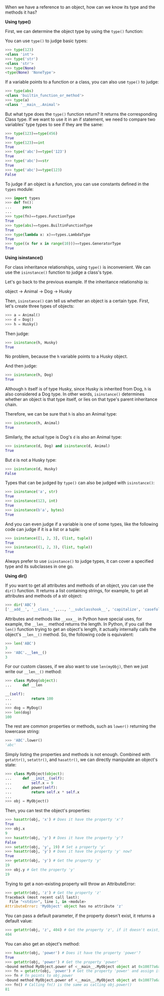 When we have a reference to an object, how can we know its type and the methods it has?

**Using type()**

First, we can determine the object type by using the `type()` function:

You can use `type()` to judge basic types:

```python
>>> type(123)
<class 'int'>
>>> type('str')
<class 'str'>
>>> type(None)
<type(None) 'NoneType'>
```

If a variable points to a function or a class, you can also use `type()` to judge:

```python
>>> type(abs)
<class 'builtin_function_or_method'>
>>> type(a)
<class '__main__.Animal'>
```

But what type does the `type()` function return? It returns the corresponding Class type. If we want to use it in an if statement, we need to compare two variables' type types to see if they are the same:

```python
>>> type(123)==type(456)
True
>>> type(123)==int
True
>>> type('abc')==type('123')
True
>>> type('abc')==str
True
>>> type('abc')==type(123)
False
```

To judge if an object is a function, you can use constants defined in the `types` module:

```python
>>> import types
>>> def fn():
...     pass
...
>>> type(fn)==types.FunctionType
True
>>> type(abs)==types.BuiltinFunctionType
True
>>> type(lambda x: x)==types.LambdaType
True
>>> type((x for x in range(10)))==types.GeneratorType
True
```

**Using isinstance()**

For class inheritance relationships, using `type()` is inconvenient. We can use the `isinstance()` function to judge a class's type.

Let's go back to the previous example. If the inheritance relationship is:

object -> Animal -> Dog -> Husky

Then, `isinstance()` can tell us whether an object is a certain type. First, let's create three types of objects:

```python
>>> a = Animal()
>>> d = Dog()
>>> h = Husky()
```

Then judge:

```python
>>> isinstance(h, Husky)
True
```

No problem, because the `h` variable points to a Husky object.

And then judge:

```python
>>> isinstance(h, Dog)
True
```

Although `h` itself is of type Husky, since Husky is inherited from Dog, `h` is also considered a Dog type. In other words, `isinstance()` determines whether an object is that type itself, or lies on that type's parent inheritance chain.

Therefore, we can be sure that `h` is also an Animal type:

```python
>>> isinstance(h, Animal)
True
```

Similarly, the actual type is Dog's `d` is also an Animal type:

```python
>>> isinstance(d, Dog) and isinstance(d, Animal)
True
```

But `d` is not a Husky type:

```python
>>> isinstance(d, Husky)
False
```

Types that can be judged by `type()` can also be judged with `isinstance()`:

```python
>>> isinstance('a', str)
True
>>> isinstance(123, int)
True
>>> isinstance(b'a', bytes)
True
```

And you can even judge if a variable is one of some types, like the following code can judge if it is a list or a tuple:

```python
>>> isinstance([1, 2, 3], (list, tuple))
True
>>> isinstance((1, 2, 3), (list, tuple))
True
```

Always prefer to use `isinstance()` to judge types, it can cover a specified type and its subclasses in one go.

**Using dir()**

If you want to get all attributes and methods of an object, you can use the `dir()` function. It returns a list containing strings, for example, to get all attributes and methods of a str object:

```python
>>> dir('ABC')
['__add__', '__class__',..., '__subclasshook__', 'capitalize', 'casefold',..., 'zfill']
```

Attributes and methods like `__xxx__` in Python have special uses, for example, the `__len__` method returns the length. In Python, if you call the `len()` function trying to get an object's length, it actually internally calls the object's `__len__()` method. So, the following code is equivalent:

```python
>>> len('ABC')
3
>>> 'ABC'.__len__()
3
```

For our custom classes, if we also want to use `len(myObj)`, then we just write our `__len__()` method:

```python
>>> class MyDog(object):
...     def __len

__(self):
...         return 100
...
>>> dog = MyDog()
>>> len(dog)
100
```

The rest are common properties or methods, such as `lower()` returning the lowercase string:

```python
>>> 'ABC'.lower()
'abc'
```

Simply listing the properties and methods is not enough. Combined with `getattr()`, `setattr()`, and `hasattr()`, we can directly manipulate an object's state:

```python
>>> class MyObject(object):
...     def __init__(self):
...         self.x = 9
...     def power(self):
...         return self.x * self.x
...
>>> obj = MyObject()
```

Then, you can test the object's properties:

```python
>>> hasattr(obj, 'x') # Does it have the property 'x'?
True
>>> obj.x
9
>>> hasattr(obj, 'y') # Does it have the property 'y'?
False
>>> setattr(obj, 'y', 19) # Set a property 'y'
>>> hasattr(obj, 'y') # Does it have the property 'y' now?
True
>>> getattr(obj, 'y') # Get the property 'y'
19
>>> obj.y # Get the property 'y'
19
```

Trying to get a non-existing property will throw an AttributeError:

```python
>>> getattr(obj, 'z') # Get the property 'z'
Traceback (most recent call last):
  File "<stdin>", line 1, in <module>
AttributeError: 'MyObject' object has no attribute 'z'
```

You can pass a default parameter, if the property doesn't exist, it returns a default value:

```python
>>> getattr(obj, 'z', 404) # Get the property 'z', if it doesn't exist, return default value 404
404
```

You can also get an object's method:

```python
>>> hasattr(obj, 'power') # Does it have the property 'power'?
True
>>> getattr(obj, 'power') # Get the property 'power'
<bound method MyObject.power of <__main__.MyObject object at 0x10077a6a0>>
>>> fn = getattr(obj, 'power') # Get the property 'power' and assign it to variable fn
>>> fn # fn points to obj.power
<bound method MyObject.power of <__main__.MyObject object at 0x10077a6a0>>
>>> fn() # Calling fn() is the same as calling obj.power()
81
```